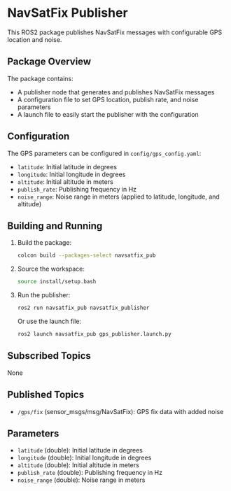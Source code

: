 # NavSatFix Publisher

This ROS2 package publishes NavSatFix messages with configurable GPS location and noise.

## Package Overview

The package contains:
- A publisher node that generates and publishes NavSatFix messages
- A configuration file to set GPS location, publish rate, and noise parameters
- A launch file to easily start the publisher with the configuration

## Configuration

The GPS parameters can be configured in `config/gps_config.yaml`:

- `latitude`: Initial latitude in degrees
- `longitude`: Initial longitude in degrees
- `altitude`: Initial altitude in meters
- `publish_rate`: Publishing frequency in Hz
- `noise_range`: Noise range in meters (applied to latitude, longitude, and altitude)

## Building and Running

1. Build the package:
   ```bash
   colcon build --packages-select navsatfix_pub
   ```

2. Source the workspace:
   ```bash
   source install/setup.bash
   ```

3. Run the publisher:
   ```bash
   ros2 run navsatfix_pub navsatfix_publisher
   ```

   Or use the launch file:
   ```bash
   ros2 launch navsatfix_pub gps_publisher.launch.py
   ```

## Subscribed Topics

None

## Published Topics

- `/gps/fix` (sensor_msgs/msg/NavSatFix): GPS fix data with added noise

## Parameters

- `latitude` (double): Initial latitude in degrees
- `longitude` (double): Initial longitude in degrees
- `altitude` (double): Initial altitude in meters
- `publish_rate` (double): Publishing frequency in Hz
- `noise_range` (double): Noise range in meters
